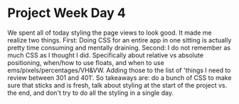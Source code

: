 # Project Week Day 4

We spent all of today styling the page views to look good. It made me realize two things. First: Doing CSS for an entire app in one sitting is actually pretty time consuming and mentally draining. Second: I do not remember as much CSS as I thought I did. Specifically about relative vs absolute positioning, when/how to use floats, and when to use ems/pixels/percentages/VH&VW. Adding those to the list of 'things I need to review between 301 and 401'. So takeaways are: do a bunch of CSS to make sure that sticks and is fresh, talk about styling at the start of the project vs. the end, and don't try to do all the styling in a single day.
